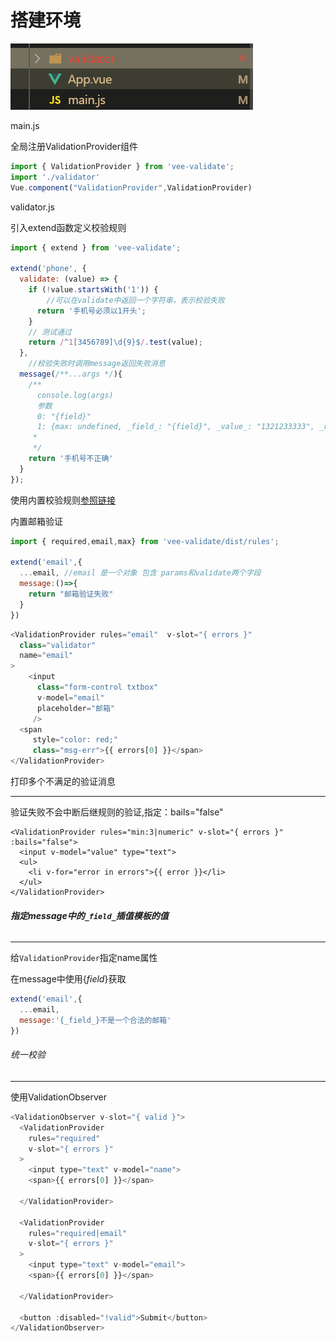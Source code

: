

# 搭建环境

![1569046772277](assets/1569046772277.png)

main.js

全局注册ValidationProvider组件

```js
import { ValidationProvider } from 'vee-validate';
import './validator'
Vue.component("ValidationProvider",ValidationProvider)
```

validator.js

引入extend函数定义校验规则

```js
import { extend } from 'vee-validate';

extend('phone', {
  validate: (value) => {
    if (!value.startsWith('1')) {
        //可以在validate中返回一个字符串，表示校验失败
      return '手机号必须以1开头';
    }
    // 测试通过
    return /^1[3456789]\d{9}$/.test(value);
  },
    //校验失败时调用message返回失败消息
  message(/**...args */){
    /**
      console.log(args) 
      参数
      0: "{field}"
      1: {max: undefined, _field_: "{field}", _value_: "1321233333", _rule_: "phone"}
     * 
     */
    return '手机号不正确'
  }
});


```

使用内置校验规则[参照链接](https://logaretm.github.io/vee-validate/guide/basic-validation.html#importing-validation-rules)

内置邮箱验证

```js
import { required,email,max} from 'vee-validate/dist/rules';

extend('email',{
  ...email, //email 是一个对象 包含 params和validate两个字段
  message:()=>{
    return "邮箱验证失败"
  }
})
```



```js
<ValidationProvider rules="email"  v-slot="{ errors }"
  class="validator"
  name="email"
>
    <input
      class="form-control txtbox"
      v-model="email"
      placeholder="邮箱"
     />
  <span     
     style="color: red;"
     class="msg-err">{{ errors[0] }}</span>
</ValidationProvider>

```



打印多个不满足的验证消息

---

验证失败不会中断后继规则的验证,指定：bails="false"

```vue
<ValidationProvider rules="min:3|numeric" v-slot="{ errors }" :bails="false">
  <input v-model="value" type="text">
  <ul>
    <li v-for="error in errors">{{ error }}</li>
  </ul>
</ValidationProvider>
```



###### **指定message中的`_field_`插值模板的值**

---

给`ValidationProvider`指定name属性

在message中使用{_field_}获取

```js
extend('email',{
  ...email,
  message:'{_field_}不是一个合法的邮箱'
})
```





###### 统一校验

---

使用ValidationObserver

```js
<ValidationObserver v-slot="{ valid }">
  <ValidationProvider
    rules="required"
    v-slot="{ errors }"
  >
    <input type="text" v-model="name">
    <span>{{ errors[0] }}</span>

  </ValidationProvider>

  <ValidationProvider
    rules="required|email"
    v-slot="{ errors }"
  >
    <input type="text" v-model="email">
    <span>{{ errors[0] }}</span>

  </ValidationProvider>

  <button :disabled="!valid">Submit</button>
</ValidationObserver>
```

